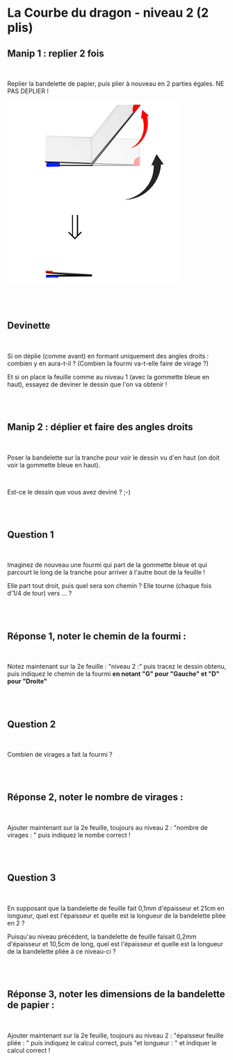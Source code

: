 # La Courbe du dragon - niveau 2 (2 plis)

## Manip 1 : replier 2 fois

<br>

Replier la bandelette de papier, puis plier à nouveau en 2 parties égales. NE PAS DEPLIER !

![Etape2](img/step2.png) 

<br><br>

## Devinette

<br>

Si on déplie (comme avant) en formant uniquement des angles droits : combien y en aura-t-il ? (Combien la fourmi va-t-elle faire de virage ?)

Et si on place la feuille comme au niveau 1 (avec la gommette bleue en haut), essayez de deviner le dessin que l'on va obtenir !

<br><br>

## Manip 2 : déplier et faire des angles droits

<br>

Poser la bandelette sur la tranche pour voir le dessin vu d'en haut (on doit voir la gommette bleue en haut).

<br>

Est-ce le dessin que vous avez deviné ? ;-)

<br><br>

## Question 1

<br>

Imaginez de nouveau une fourmi qui part de la gommette bleue et qui parcourt le long de la tranche pour arriver à l'autre bout de la feuille !

Elle part tout droit, puis quel sera son chemin ? Elle tourne (chaque fois d'1/4 de tour) vers ... ?

<br><br>

## Réponse 1, noter le chemin de la fourmi :

<br>

Notez maintenant sur la 2e feuille : "niveau 2 :" puis tracez le dessin obtenu, puis indiquez le chemin de la fourmi  **en notant "G" pour "Gauche" et "D" pour "Droite"**

<br><br>

## Question 2

<br>

Combien de virages a fait la fourmi ?

<br><br>

## Réponse 2, noter le nombre de virages :

<br>

Ajouter maintenant sur la 2e feuille, toujours au niveau 2 : "nombre de virages : " puis indiquez le nombe correct ! 

<br><br>

## Question 3

<br>

En supposant que la bandelette de feuille fait 0,1mm d'épaisseur et 21cm en longueur, quel est l'épaisseur et quelle est la longueur de la bandelette pliée en 2 ?

Puisqu'au niveau précédent, la bandelette de feuille faisait 0,2mm d'épaisseur et 10,5cm de long, quel est l'épaisseur et quelle est la longueur de la bandelette pliée à ce niveau-ci ?

<br><br>

## Réponse 3, noter les dimensions de la bandelette de papier :

<br>

Ajouter maintenant sur la 2e feuille, toujours au niveau 2 : "épaisseur feuille pliée : " puis indiquez le calcul correct, puis "et longueur : " et indiquer le calcul correct !
